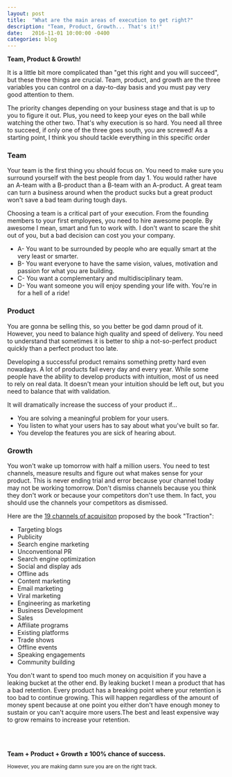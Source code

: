 ```yaml
---
layout: post
title:  "What are the main areas of execution to get right?"
description: "Team, Product, Growth... That's it!"
date:   2016-11-01 10:00:00 -0400
categories: blog
---
```


<p><strong>Team, Product & Growth!</strong></p> 

<p>It is a little bit more complicated than "get this right and you will succeed", but these three things are crucial. Team, product, and growth are the three variables you can control on a day-to-day basis and you must pay very good attention to them.</p> 

<p>The priority changes depending on your business stage and that is up to you to figure it out. Plus, you need to keep your eyes on the ball while watching the other two. That's why execution is so hard. You need all three to succeed, if only one of the three goes south, you are screwed! As a starting point, I think you should tackle everything in this specific order</p>

<h3>Team</h3>

<p>Your team is the first thing you should focus on. You need to make sure you surround yourself with the best people from day 1. You would rather have an A-team with a B-product than a B-team with an A-product. A great team can turn a business around when the product sucks but a great product won't save a bad team during tough days.</p>

<p>Choosing a team is a critical part of your execution. From the founding members to your first employees, you need to hire awesome people. By awesome I mean, smart and fun to work with. I don't want to scare the shit out of you, but a bad decision can cost you your company.</p>

<ul>
	<li>A- You want to be surrounded by people who are equally smart at the very least or smarter.</li>
	<li>B- You want everyone to have the same vision, values, motivation and passion for what you are building.</li>
	<li>C- You want a complementary and multidisciplinary team.</li>
	<li>D- You want someone you will enjoy spending your life with. You're in for a hell of a ride!</li>
</ul>

<h3>Product</h3>

<p>You are gonna be selling this, so you better be god damn proud of it. However, you need to balance high quality and speed of delivery. You need to understand that sometimes it is better to ship a not-so-perfect product quickly than a perfect product too late.</p>

<p>Developing a successful product remains something pretty hard even nowadays. A lot of products fail every day and every year. While some people have the ability to develop products with intuition, most of us need to rely on real data. It doesn't mean your intuition should be left out, but you need to balance that with validation.</p>

<p>It will dramatically increase the success of your product if... </p>

<ul>
	<li>You are solving a meaningful problem for your users.</li>
	<li>You listen to what your users has to say about what you've built so far.</li>
	<li>You develop the features you are sick of hearing about. </li>
</ul>

<h3>Growth</h3>

<p>You won't wake up tomorrow with half a million users. You need to test channels, measure results and figure out what makes sense for your product. This is never ending trial and error because your channel today may not be working tomorrow. Don't dismiss channels because you think they don't work or because your competitors don't use them. In fact, you should use the channels your competitors as dismissed.</p>  

<p>Here are the <a href="https://medium.com/swlh/the-19-channels-you-can-use-to-get-traction-93c762d19339#.suid4h632">19 channels of acquisiton</a> proposed by the book "Traction":</p>

<ul>
	<li>Targeting blogs</li>
	<li>Publicity</li>
	<li>Search engine marketing</li>
	<li>Unconventional PR</li>
	<li>Search engine optimization</li>
	<li>Social and display ads</li>
	<li>Offline ads</li>
	<li>Content marketing</li>
	<li>Email marketing</li>
	<li>Viral marketing</li>
	<li>Engineering as marketing</li>
	<li>Business Development</li>
	<li>Sales</li>
	<li>Affiliate programs</li>
	<li>Existing platforms</li>
	<li>Trade shows</li>
	<li>Offline events</li>
	<li>Speaking engagements</li>
	<li>Community building</li>
</ul>

<p>You don't want to spend too much money on acquisition if you have a leaking bucket at the other end. By leaking bucket I mean a product that has a bad retention. Every product has a breaking point where your retention is too bad to continue growing. This will happen regardless of the amount of money spent because at one point you either don't have enough money to sustain or you can't acquire more users.The best and least expensive way to grow remains to increase your retention.</p>

<br>
<br>

<p><strong>Team + Product + Growth ≠ 100% chance of success.</strong></p>

<small>However, you are making damn sure you are on the right track.</small>




